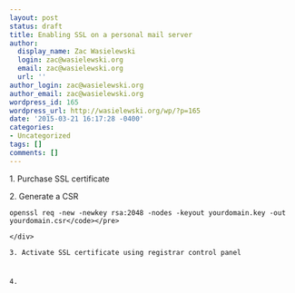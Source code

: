 ```yaml
---
layout: post
status: draft
title: Enabling SSL on a personal mail server
author:
  display_name: Zac Wasielewski
  login: zac@wasielewski.org
  email: zac@wasielewski.org
  url: ''
author_login: zac@wasielewski.org
author_email: zac@wasielewski.org
wordpress_id: 165
wordpress_url: http://wasielewski.org/wp/?p=165
date: '2015-03-21 16:17:28 -0400'
categories:
- Uncategorized
tags: []
comments: []
---
```

<p>1. Purchase SSL certificate</p>
<p>2. Generate a CSR</p>
<div class="response-body content-body " style="color: #333333;">
<pre><code style="color: #111111;">openssl req -new -newkey rsa:2048 -nodes -keyout yourdomain.key -out yourdomain.csr<&#47;code><&#47;pre><br />
<&#47;div><br />
3. Activate SSL certificate using&nbsp;registrar control panel</p>
<p>4.</p>
